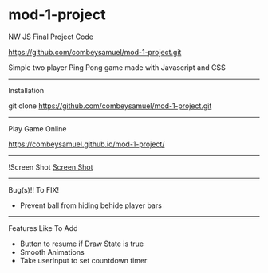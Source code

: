 # mod-1-project
NW JS Final Project Code

https://github.com/combeysamuel/mod-1-project.git

Simple two player Ping Pong game made with Javascript and CSS
_____
Installation

git clone https://github.com/combeysamuel/mod-1-project.git

_______
Play Game Online

https://combeysamuel.github.io/mod-1-project/

_______
!Screen Shot
[Screen Shot](https://drive.google.com/file/d/1qoPwg_bNgXSDbAeoRelRsmUXBmB302Df/view)

_______
Bug(s)!! To FIX!
* Prevent ball from hiding behide player bars

______
Features Like To Add
* Button to resume if Draw State is true
* Smooth Animations
* Take userInput to set countdown timer
